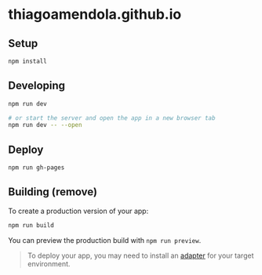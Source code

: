 # thiagoamendola.github.io

## Setup

```bash
npm install
```

## Developing

```bash
npm run dev

# or start the server and open the app in a new browser tab
npm run dev -- --open
```

## Deploy

```bash
npm run gh-pages
```

## Building (remove)

To create a production version of your app:

```bash
npm run build
```

You can preview the production build with `npm run preview`.

> To deploy your app, you may need to install an [adapter](https://kit.svelte.dev/docs/adapters) for your target environment.
